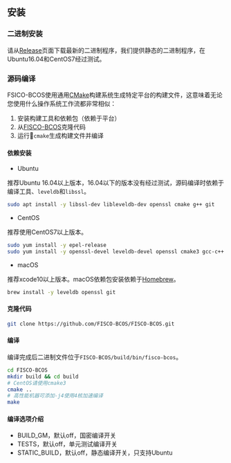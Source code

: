 ## 安装

### 二进制安装

请从[Release](https://github.com/FISCO-BCOS/FISCO-BCOS/releases)页面下载最新的二进制程序，我们提供静态的二进制程序，在Ubuntu16.04和CentOS7经过测试。

### 源码编译

FSICO-BCOS使用通用[CMake](https://cmake.org)构建系统生成特定平台的构建文件，这意味着无论您使用什么操作系统工作流都非常相似：
1. 安装构建工具和依赖包（依赖于平台）
1. 从[FISCO-BCOS][FSICO-BCOS-GitHub]克隆代码
1. 运行`cmake`生成构建文件并编译

#### 依赖安装

- Ubuntu

推荐Ubuntu 16.04以上版本，16.04以下的版本没有经过测试，源码编译时依赖于编译工具、`leveldb`和`libssl`。

```bash
sudo apt install -y libssl-dev libleveldb-dev openssl cmake g++ git
```

- CentOS

推荐使用CentOS7以上版本。

```bash
sudo yum install -y epel-release
sudo yum install -y openssl-devel leveldb-devel openssl cmake3 gcc-c++ git
```

- macOS

推荐xcode10以上版本。macOS依赖包安装依赖于[Homebrew](https://brew.sh/)。

```bash
brew install -y leveldb openssl git
```

#### 克隆代码

```bash
git clone https://github.com/FISCO-BCOS/FISCO-BCOS.git
```

#### 编译

编译完成后二进制文件位于`FISCO-BCOS/build/bin/fisco-bcos`。

```bash
cd FISCO-BCOS
mkdir build && cd build
# CentOS请使用cmake3
cmake ..
# 高性能机器可添加-j4使用4核加速编译
make
```

#### 编译选项介绍

- BUILD_GM，默认off，国密编译开关
- TESTS，默认off，单元测试编译开关
- STATIC_BUILD，默认off，静态编译开关，只支持Ubuntu

[FSICO-BCOS-GitHub]:https://github.com/FISCO-BCOS/FISCO-BCOS